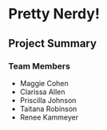 # Pretty Nerdy!

## Project Summary

### Team Members

- Maggie Cohen
- Clarissa Allen
- Priscilla Johnson
- Taitana Robinson
- Renee Kammeyer
